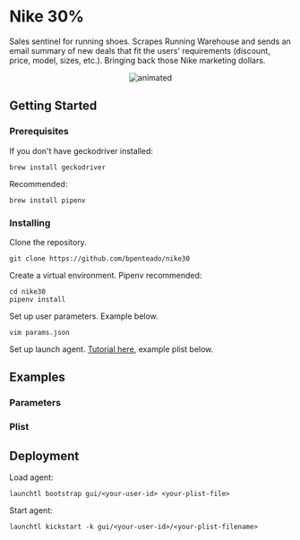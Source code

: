 # Nike 30%

Sales sentinel for running shoes. Scrapes Running Warehouse and sends an email summary of new deals that fit the users' requirements (discount, price, model, sizes, etc.). Bringing back those Nike marketing dollars.

<p align="center">
<img src="assets/nike30.gif" alt="animated" />
</p>

## Getting Started

### Prerequisites

If you don't have geckodriver installed:
```
brew install geckodriver
```
Recommended:
```
brew install pipenv
```

### Installing

Clone the repository.
```
git clone https://github.com/bpenteado/nike30
```

Create a virtual environment. Pipenv recommended:
```
cd nike30
pipenv install
```

Set up user parameters. Example below.
```
vim params.json
```
Set up launch agent. [Tutorial here](https://davidhamann.de/2018/03/13/setting-up-a-launchagent-macos-cron/), example plist below.

## Examples
### Parameters
### Plist

## Deployment
Load agent:
```
launchtl bootstrap gui/<your-user-id> <your-plist-file>
```
Start agent:
```
launchtl kickstart -k gui/<your-user-id>/<your-plist-filename>
```


